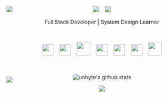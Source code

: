 <div>
    <img src="https://raw.githubusercontent.com/unbyte/unbyte/master/assets/header.svg" style="margin-bottom: -40px"/>
</div>
<div align="center">
    <a target="_blank" href="https://forself.me" alt="My Blog"><img src="https://raw.githubusercontent.com/unbyte/unbyte/master/assets/blog.svg"/></a>
    &nbsp;&nbsp;
    <a href="mailto:i@shangyes.net" alt="Email me"><img src="https://raw.githubusercontent.com/unbyte/unbyte/master/assets/mail.svg"/></a>
</div>
<p align="center">Full Stack Developer | System Design Learner</p>

<br/>

<p  align="center">
   <img src="https://cdn.svgporn.com/logos/javascript.svg" width="30" height="30"/>
    &nbsp;&nbsp;
   <img src="https://cdn.svgporn.com/logos/typescript-icon.svg" width="30" height="30"/>
    &nbsp;&nbsp;
   <img src="https://cdn.svgporn.com/logos/go.svg" width="36" height="36"/>
    &nbsp;&nbsp;
   <img src="https://cdn.svgporn.com/logos/rust.svg" width="30" height="30"/>
    &nbsp;&nbsp;
   <img src="https://cdn.svgporn.com/logos/python.svg" width="30" height="30"/>
    &nbsp;&nbsp;
   <img src="https://cdn.svgporn.com/logos/java.svg" width="30" height="30"/>
    &nbsp;&nbsp;
   <img src="https://cdn.svgporn.com/logos/php.svg" width="36" height="36"/>
</p>


<br/>

<p align="center">
    <img src="https://github-readme-stats.vercel.app/api?username=unbyte&count_private=true&show_icons=true&hide_title=true&hide=stars&hide_border=true" alt="unbyte's github stats"/>
</p>

<div align="center">
    <img src="https://raw.githubusercontent.com/unbyte/unbyte/master/assets/code.svg"/>
</div>

<div>
    <img src="https://raw.githubusercontent.com/unbyte/unbyte/master/assets/footer.svg" style="margin-top:-40px"/>
</div>

